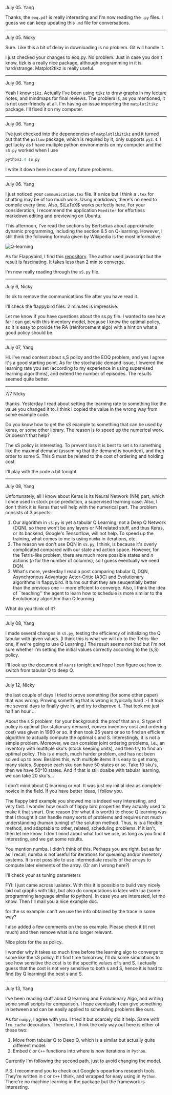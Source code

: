 July 05. Yang

Thanks, the `eoq.pdf` is really interesting and I'm now reading the `.py` files. I guess we can keep updating this `.md` file for conversations.

---


July 05. Nicky

Sure. Like this a bit of delay in downloading is no problem. Git will handle it.

I just checked your changes to eoq.py. No problem. Just in case you don't know, tizk is a really nice package, although programming in it is hard/strange. Matplot2tikz is really useful. 

----

July 06. Yang

Yeah I know `tikz`. Actually I've been using `tikz` to draw graphs in my lecture notes, and mindmaps for final reviews. The problem is, as you mentioned, it is not user-friendly at all. I'm having an issue importing the `matplot2tikz` package. I'll fixed it on my computer.

---

July 06. Yang

I've just checked into the dependencies of `matplotlib2tikz` and it turned out that the `pillow` package, which is required by it, only supports `py3.4`. I get lucky as I have multiple python environments on my computer and the `sS.py` worked when I use

```python 
python3.4 sS.py
```

I write it down here in case of any future problems.

---

July 06. Yang

I just noticed your `communication.tex` file. It's nice but I think a `.tex` for chatting may be of too much work. Using markdown, there's no need to compile every time. Also, $\LaTeX$ works perfectly here. For your consideration, I recommend the application `Moediter` for effortless markdown editing and previewing on Ubuntu. 

This afternoon, I've read the sections by Bertsekas about approximate dynamic programming, including the section 6.5 on Q-learning. However, I still think the following formula given by Wikipedia is the most informative:

![Q-learning](https://wikimedia.org/api/rest_v1/media/math/render/svg/390d024c2ee2a2c2f709642401a3a7b44f7b2e4e)

As for Flappybird, I find this [repository](https://enhuiz.github.io/flappybird-ql/). The author used javascript but the result is fascinating. It takes less than 2 min to converge.

I'm now really reading through the `sS.py` file.

---

July 6, Nicky

Its ok to remove the communications file after you have read it.

I'll check the flappybird files. 2 minutes is impressive.

Let me know if you have questions about the ss.py file.  I wanted to see how far I can get with this inventory model, because I know the optimal policy, so it is easy to provide the RA (reinforcement algo) with a hint on what a good policy should be.

---

July 07, Yang

Hi. I've read context about s,S policy and the EOQ problem, and yes I agree it's a good starting point. As for the stochastic demand issue, I lowered the learning rate you set (according to my experience in using supervised learning algorithms), and extend the number of episodes. The results seemed quite better.


------------

7/7 NIcky

thanks. Yesterday I read about setting the learning rate to something like the value you changed it to. I think I copied the value in the wrong way from some example code.

Do you know how to get the sS example to something that can be used by keras, or some other library. The reason is to speed up the numerical work. Or doesn't that help?

The sS policy is interesting. To prevent loss it is best to set s to something like the maximal demand (assuming that the demand is bounded), and then order to some S. This S must be related to the cost of ordering and holding cost.

I'll play with the code a bit tonight.

---

July 08, Yang

Unfortunately, all I know about Keras is its Neural Network (NN) part, which I once used in stock price prediction, a supervised learning case. Also, I don't think it is Keras that will help with the numerical part. The problem consists of 3 aspects:

1. Our algorithm in `sS.py` is yet a tabular Q Learning, not a Deep Q Network (DQN), so there won't be any layers or NN related stuff, and thus Keras, or its backend, Google's Tensorflow, will not help. To speed up the training, what comes to me is using `numba` in iterations, etc. 
2. The reason we don't use DQN in `sS.py`, I think, is because it's overly complicated compared with our state and action space. However, for the Tetris-like problem, there are much more possible states and $n$ actions ($n$ for the number of columns), so I guess eventually we need DQN.
3. What's more, yesterday I read a post comparing tabular Q, DQN, Asynchronous Advantage Actor-Critic (A3C) and Evolutionary algorithms in flappybird. It turns out that they are seuqentially better than the previous one -- more effcient to converge. Also, I think the idea of ``teaching'' the agent to learn how to schedule is more similar to the Evolutionary algorithm than Q learning.

What do you think of it?

---

July 08, Yang

I made several changes in `sS.py`, testing the efficiency of initializing the Q tabular with given values. (I think this is what we will do to the Tetris-like one, if we're going to use Q Learning.) The result seems not bad but I'm not sure whether I'm setting the initial values correctly according to the (s,S) policy.

I'll look up the document of `Keras` tonight and hope I can figure out how to switch from tabular Q to deep Q.

--------------

July 12, NIcky

the last couple of days I tried to prove something (for some other paper) that was wrong. Proving something that is wrong is typically hard :-) It took me several days to finally give in, and try to disprove it. That took me just half an hour ...

About the s S problem, for your background: the proof that an s, S type of policy is optimal (for stationary demand, convex inventory cost and ordering cost) was given in 1960 or so. It then took 25 years or so to find an efficient algorithm to actually compute the optimal s and S. Interestingly, it is not a simple problem. Moreover, we can consider joint ordering problems, i.e., an inventory with mutltiple sku's (stock keeping units), and then try to find an optimal policy. This is a much, much harder problem, and has not been solved up to now. Besides this, with multiple items it is easy to get many, many states. Suppose each sku can have 50 states or so. Take 10 sku's, then we have 50^10 states. And if that is still doalbe with tabular learning, we can take 20 sku's...

I don't mind about Q learning or not. It was just my initial idea as complete novice in the field. If you have better ideas, I follow you.

The flappy bird example you showed me is indeed very interesting, and very fast. I wonder how much of flappy bird properties they actually used to make it that smart. One reason (for what it is worth) to chose Q learning was that I thought it can handle many sorts of problems and requires not much understanding (human tuning) of the solution method. Thus, is is a flexible method, and adaptable to other, related, scheduling problems. If it isn't, then let me know. I don't mind about what tool we use, as long as you find it interesting, and we get some results.

You mention numba. I didn't think of this. Perhaps you are right, but as far as I recall, numba is not useful for iterations for queueing and/or inventory systems. It is not possible to use intermediate results of the arrays to compute later elements of the array. (Or am I wrong here?)

I'll check your ss tuning parameters

FYI: I just came across lualatex. With this it is possible to build very nicely laid out graphs with tikz, but also do computations in latex with lua (some programming language similar to python).  In case you are interested, let me know. Then I'll mail you a nice example doc.

for the ss example: can't we use the info obtained by the trace in some way?

I also added a few comments on the ss example. Please check it (it not much) and then remove what is no longer relevant.

Nice plots for the ss policy.

I wonder why it takes so much time before the learning algo to converge to some like the sS policy. If I find time tomorrow, I'll do some simulations to see how sensitive the cost is to the specific values of s and S. I actually guess that the cost is not very sensitive to both s and S, hence it is hard to find (by Q learning) the best s and S. 

---

July 13, Yang

I've been reading stuff about Q learning and Evolutionary Algo, and writing some small scripts for comparison. I hope eventually I can give something in between and can be easily applied to scheduling problems like ours. 

As for `numpy`, I agree with you. I tried it but scarcely did it help. Same with `lru_cache` decorators. Therefore, I think the only way out here is either of these two:

1. Move from tabular Q to Deep Q, which is a similar but actually quite different model.
2. Embed `C` or `C++` functions into where is now iterations in `Python`.

Currently I'm following the second path, just to avoid changing the model.

P.S. I recommend you to check out Google's opeartions research tools. They're written in `C` or `C++` I think, and wrapped for easy using in `Python`. There're no machine learning in the package but the framework is interesting.